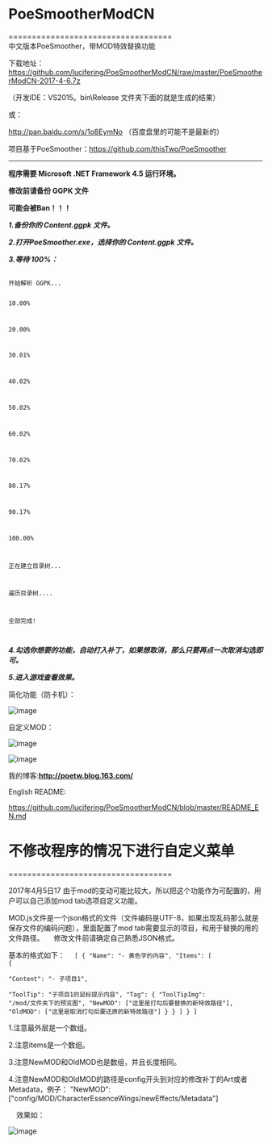 # PoeSmootherModCN #
===================================  
中文版本PoeSmoother，带MOD特效替换功能  

下载地址：
https://github.com/lucifering/PoeSmootherModCN/raw/master/PoeSmootherModCN-2017-4-6.7z

（开发IDE：VS2015。bin\Release 文件夹下面的就是生成的结果）

或：  

http://pan.baidu.com/s/1o8EymNo （百度盘里的可能不是最新的）
  
  

项目基于PoeSmoother：https://github.com/thisTwo/PoeSmoother
__________________________________________________________

**程序需要 Microsoft .NET Framework 4.5 运行环境。**  

**修改前请备份 GGPK 文件**  

**可能会被Ban！！！**  


***1.备份你的 Content.ggpk 文件。***  

***2.打开PoeSmoother.exe，选择你的 Content.ggpk 文件。***  

***3.等待 100%：***  

<code>
开始解析 GGPK...  

10.00%  

20.00%  

30.01%  

40.02%  

50.02%  

60.02%  

70.02%  

80.17%  

90.17%  

100.00%  


正在建立目录树...  

遍历目录树....  

全部完成!  

</code>

***4.勾选你想要的功能，自动打入补丁，如果想取消，那么只要再点一次取消勾选即可。***  


***5.进入游戏查看效果。***  




简化功能（防卡机）：

![image](https://github.com/lucifering/PoeSmootherModCN/blob/master/Screenshot/2.jpg)


自定义MOD：

![image](https://github.com/lucifering/PoeSmootherModCN/blob/master/Screenshot/1.jpg)



![image](https://github.com/lucifering/PoeSmootherModCN/blob/master/Screenshot/3.jpg)




我的博客:**http://poetw.blog.163.com/** 


English README:  

https://github.com/lucifering/PoeSmootherModCN/blob/master/README_EN.md  

  
  
# 不修改程序的情况下进行自定义菜单 #
===================================    

   
 2017年4月5日17 由于mod的变动可能比较大，所以把这个功能作为可配置的，用户可以自己添加mod tab选项自定义功能。

MOD.js文件是一个json格式的文件（文件编码是UTF-8，如果出现乱码那么就是保存文件的编码问题），里面配置了mod tab需要显示的项目，和用于替换的用的文件路径。   
   
   修改文件前请确定自己熟悉JSON格式。   
   
基本的格式如下：  
<code>
[
    {
        "Name": "- 黄色字的内容",
        "Items": [
            {               
                "Content": "- 子项目1",              
                "ToolTip": "子项目1的鼠标提示内容",
                "Tag": {
                    "ToolTipImg": "/mod/文件夹下的预览图",
                    "NewMOD": ["这里是打勾后要替换的新特效路径"],
                    "OldMOD": ["这里是取消打勾后要还原的新特效路径"]
                }
            }
        ]
    } 
]
</code>
  
  1.注意最外层是一个数组。   
  
  2.注意items是一个数组。   
  
  3.注意NewMOD和OldMOD也是数组，并且长度相同。   
  
  4.注意NewMOD和OldMOD的路径是config开头到对应的修改补丁的Art或者Metadata，例子： "NewMOD": ["config/MOD/CharacterEssenceWings/newEffects/Metadata"]   
  
  
  
  
   效果如：  
   
   
![image](https://github.com/lucifering/PoeSmootherModCN/blob/master/Screenshot/diytab.jpg)


